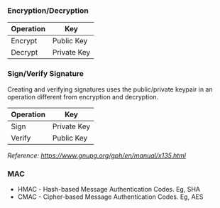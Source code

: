 ### Encryption/Decryption

| Operation | Key         |
| --------- | ----------- |
| Encrypt   | Public Key  |
| Decrypt   | Private Key |

### Sign/Verify Signature
Creating and verifying signatures uses the public/private keypair in an operation different from encryption and decryption.

| Operation | Key         |
| --------- | ----------- |
| Sign      | Private Key |
| Verify    | Public Key  |

_Reference: https://www.gnupg.org/gph/en/manual/x135.html_

### MAC

- HMAC - Hash-based Message Authentication Codes. Eg, SHA
- CMAC - Cipher-based Message Authentication Codes. Eg, AES

